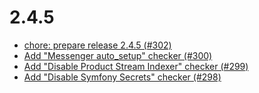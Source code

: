# 2.4.5
- [chore: prepare release 2.4.5 (#302)](https://github.com/FriendsOfShopware/FroshTools/commit/a582ee6)
- [Add "Messenger auto_setup" checker (#300)](https://github.com/FriendsOfShopware/FroshTools/commit/bb7e1b4)
- [Add "Disable Product Stream Indexer" checker (#299)](https://github.com/FriendsOfShopware/FroshTools/commit/fc04ea7)
- [Add "Disable Symfony Secrets" checker (#298)](https://github.com/FriendsOfShopware/FroshTools/commit/b1f6b8d)